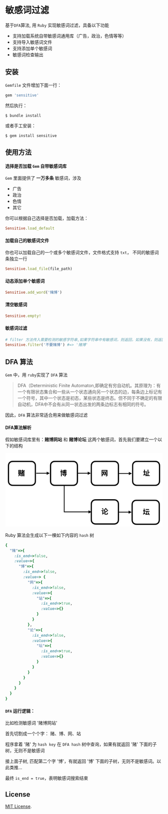 # 敏感词过滤

基于`DFA`算法, 用 `Ruby` 实现敏感词过滤，具备以下功能
- 支持加载系统自带敏感词通用库（广告，政治，色情等等）
- 支持导入敏感词文件
- 支持添加单个敏感词
- 敏感词检查输出

## 安装

`Gemfile` 文件增加下面一行：

```ruby
gem 'sensitive'
```

然后执行：

    $ bundle install

或者手工安装：

    $ gem install sensitive

## 使用方法

#### 选择是否加载 `Gem` 自带敏感词库

`Gem` 里面提供了 **一万多条** 敏感词，涉及
- 广告
- 政治
- 色情
- 其它

你可以根据自己选择是否加载，加载方法：

```ruby
Sensitive.load_default
```

#### 加载自己的敏感词文件 

你也可以加载自己的一个或多个敏感词文件，文件格式支持 `txt`， 不同的敏感词条独立一行

```ruby
Sensitive.load_file(file_path)
```

#### 动态添加单个敏感词

```ruby
Sensitive.add_word('赌博')
```

#### 清空敏感词

```ruby
Sensitive.empty!
```

#### 敏感词过滤

```ruby
# filter 方法传入需要检测的敏感字符串,如果字符串中有敏感词，则返回，如果没有，则返回空
Sensitive.filter('不要赌博') #=> '赌博'
```

## DFA 算法
`Gem` 中，用 `ruby`实现了 `DFA` 算法
> DFA（Deterministic Finite Automaton,即确定有穷自动机。其原理为：有一个有限状态集合和一些从一个状态通向另一个状态的边，每条边上标记有一个符号，其中一个状态是初态，某些状态是终态。但不同于不确定的有限自动机，DFA中不会有从同一状态出发的两条边标志有相同的符号。

因此，`DFA` 算法非常适合用来做敏感词过滤

#### DFA算法解析
假如敏感词库里有：**赌博网站** 和 **赌博论坛**  这两个敏感词，首先我们要建立一个以下的结构

![DFA](./DFA.jpg)

Ruby 算法会生成以下一棵如下内容的 `hash` 树
```ruby
{
  "赌"=>{
    :is_end=>false, 
    :value=>{
      "博"=>{
        :is_end=>false, 
        :value=> {
          "网"=>{
            :is_end=>false,
            :value=>{
              "站"=>{
                :is_end=>true,
                :value=>{}
              }
            }
          },
          "论"=>{
            :is_end=>false,
            :value=>{
              "坛"=>{
                :is_end=>true,
                :value=>{}
              }
            }
          }
        }
      }
    }
  }
}
```

#### `DFA` 运行逻辑：

比如检测敏感词 '赌博网站'

首先切割成一个个字： 赌、博、网、站

程序拿着 '赌' 为 `hash key` 在 `DFA hash` 树中查询，如果有就返回 '赌' 下面的子树，无则不是敏感词

接上面子树, 匹配第二个字 '博'，有就返回 '博' 下面的子树，无则不是敏感词。以此类推...

最终 `is_end = true`，表明敏感词搜索结束

## License

[MIT License](https://opensource.org/licenses/MIT).


